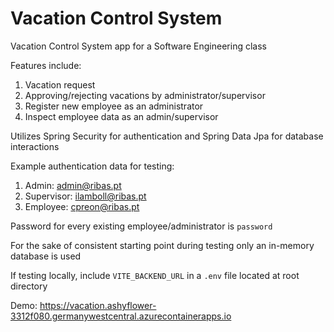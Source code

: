 # Vacation Control System

Vacation Control System app for a Software Engineering class

Features include:

1. Vacation request
2. Approving/rejecting vacations by administrator/supervisor
3. Register new employee as an administrator
4. Inspect employee data as an admin/supervisor

Utilizes Spring Security for authentication and Spring Data Jpa for database interactions

Example authentication data for testing:
1. Admin: admin@ribas.pt
2. Supervisor: ilamboll@ribas.pt
3. Employee: cpreon@ribas.pt

Password for every existing employee/administrator is `password`

For the sake of consistent starting point during testing only an in-memory database is used

If testing locally, include `VITE_BACKEND_URL` in a `.env` file located at root directory

Demo: https://vacation.ashyflower-3312f080.germanywestcentral.azurecontainerapps.io
